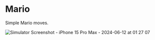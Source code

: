 # Mario

Simple Mario moves.

![Simulator Screenshot - iPhone 15 Pro Max - 2024-06-12 at 01 27 07](https://github.com/knottx/mario-flutter/assets/7570105/f2e01116-0e37-44b8-b84b-a0b72ddb84a1)
